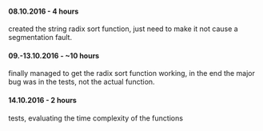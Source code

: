 #### 08.10.2016 - 4 hours
created the string radix sort function, just need to make it not cause a segmentation fault.

#### 09.-13.10.2016 - ~10 hours
finally managed to get the radix sort function working, in the end the major bug was in the tests, not the actual function.

#### 14.10.2016 - 2 hours
tests, evaluating the time complexity of the functions
